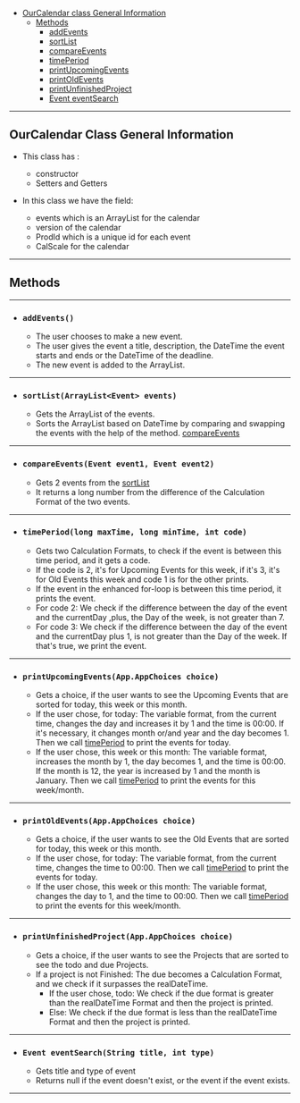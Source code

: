* [OurCalendar class General Information](#ourcalendar-class-general-information)
  * [Methods](#methods)
    * [addEvents](#addevents)
    * [sortList](#sortlistarraylistevent-events)
    * [compareEvents](#compareeventsevent-event1-event-event2)
    * [timePeriod](#timeperiodlong-maxtime-long-mintime-int-code)
    * [printUpcomingEvents](#printupcomingeventsappappchoices-choice)
    * [printOldEvents](#printoldeventsappappchoices-choice)
    * [printUnfinishedProject](#printoldeventsappappchoices-choice)
    * [Event eventSearch](#event-eventsearchstring-title-int-type)
<hr>

## OurCalendar Class General Information
- This class has :
    - constructor
    - Setters and Getters

- In this class we have the field:
    - events which is an ArrayList for the calendar
    - version of the calendar
    - ProdId which is a unique id for each event
    - CalScale for the calendar

<hr>

## Methods

<hr>

- ### `addEvents()`
  - The user chooses to make a new event.
  - The user gives the event a title, description, the DateTime the event starts and ends or the DateTime of the deadline.
  - The new event is added to the ArrayList.

<hr>

- ### `sortList(ArrayList<Event> events)`
    - Gets the ArrayList of the events.
    - Sorts the ArrayList based on DateTime by comparing and swapping the events with the help of the method.
  [compareEvents](#compareeventsevent-event1-event-event2)
<hr>

- ### `compareEvents(Event event1, Event event2)`
    - Gets 2 events from the [sortList](#sortlistarraylistevent-events)
    - It returns a long number from the difference of the Calculation Format of the two events.
<hr>

- ### `timePeriod(long maxTime, long minTime, int code)`
    - Gets two Calculation Formats, to check if the event is between this time period, and it gets a code.
    - If the code is 2, it's for Upcoming Events for this week, if it's 3,
   it's for Old Events this week and code 1 is for the other prints.
    - If the event in the enhanced for-loop is between this time period, it prints the event.
    - For code 2: We check if the difference between the day of the event and the currentDay
  ,plus, the Day of the week, is not greater than 7.
    - For code 3: We check if the difference between the day of the event and the currentDay plus 1,
  is not greater than the Day of the week. If that's true, we print the event.
<hr>


- ### `printUpcomingEvents(App.AppChoices choice)`
  - Gets a choice, if the user wants to see the Upcoming Events that are sorted for today, this week or this month.
  - If the user chose, for today:
    The variable format, from the current time, changes the day and increases it by 1 and the time is 00:00.
    If it's necessary, it changes month or/and year and the day becomes 1.
    Then we call [timePeriod](#timeperiodlong-maxtime-long-mintime-int-code) to print the events for today.
  - If the user chose, this week or this month:
    The variable format, increases the month by 1, the day becomes 1, and the time is 00:00.
    If the month is 12, the year is increased by 1 and the month is January.
    Then we call [timePeriod](#timeperiodlong-maxtime-long-mintime-int-code) to print the events for this week/month.
<hr>

- ### `printOldEvents(App.AppChoices choice)`
    - Gets a choice, if the user wants to see the Old Events that are sorted for today, this week or this month.
    - If the user chose, for today:
      The variable format, from the current time, changes the time to 00:00.
      Then we call [timePeriod](#timeperiodlong-maxtime-long-mintime-int-code) to print the events for today.
    - If the user chose, this week or this month:
      The variable format, changes the day to 1, and the time to 00:00.
      Then we call [timePeriod](#timeperiodlong-maxtime-long-mintime-int-code) to print the events for this week/month.
<hr>

- ### `printUnfinishedProject(App.AppChoices choice)`
    - Gets a choice, if the user wants to see the Projects that are sorted to see the todo and due Projects.
    - If a project is not Finished:
    The due becomes a Calculation Format, and we check if it surpasses the realDateTime.
      - If the user chose, todo:
      We check if the due format is greater than the realDateTime Format and then the project is printed.
      - Else:
      We check if the due format is less than the realDateTime Format and then the project is printed.
<hr>

- ### `Event eventSearch(String title, int type)`
    - Gets title and type of event
    - Returns null if the event doesn't exist, or the event if the event exists. 
<hr>